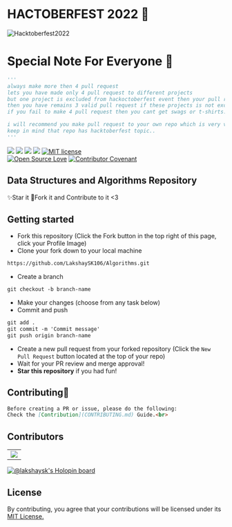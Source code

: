 

# HACTOBERFEST 2022 🎯

![Hacktoberfest2022](https://images.prismic.io/www-static/1cd0d641-4e0e-4ba3-8386-3125627394fa_Email+Banners-Dark.png?auto=compress,format)


# Special Note For Everyone 🎃
```py
'''
always make more then 4 pull request
lets you have made only 4 pull request to different projects
but one project is excluded from hackoctoberfest event then your pull request will not be count and 
then you have remains 3 valid pull request if these projects is not excluded.
if you fail to make 4 pull request then you cant get swags or t-shirts.

i will recommend you make pull request to your own repo which is very very saffest side for you..
keep in mind that repo has hacktoberfest topic..
'''
```


<img src="https://img.shields.io/badge/language-C++-ff69b4?style=for-the-badge"> <img src="https://img.shields.io/badge/language-C-yellow?style=for-the-badge"> <img src="https://img.shields.io/badge/language-python-blue?style=for-the-badge"> <img src="https://img.shields.io/badge/language-javascript-orange?style=for-the-badge"> <a href="https://raw.githubusercontent.com/Py-Contributors/AlgorithmsAndDataStructure/master/LICENSE"><img src="https://img.shields.io/github/license/Py-Contributors/AlgorithmsAndDataStructure?style=for-the-badge" alt="MIT license"></a> <br>
[![Open Source Love](https://badges.frapsoft.com/os/v1/open-source.svg?v=103)](https://github.com/ellerbrock/open-source-badges/) [![Contributor Covenant](https://img.shields.io/badge/Contributor%20Covenant-2.1-4baaaa.svg)](code_of_conduct.md)

## Data Structures and Algorithms Repository
✨Star it
:fork_and_knife:Fork it and Contribute to it <3

## Getting started
* Fork this repository (Click the Fork button in the top right of this page, click your Profile Image)
* Clone your fork down to your local machine

```markdown
https://github.com/LakshaySK106/Algorithms.git
```

* Create a branch

```markdown
git checkout -b branch-name
```

* Make your changes (choose from any task below)
* Commit and push

```markdown
git add .
git commit -m 'Commit message'
git push origin branch-name
```

* Create a new pull request from your forked repository (Click the `New Pull Request` button located at the top of your repo)
* Wait for your PR review and merge approval!
* __Star this repository__ if you had fun!

## Contributing🌱

```markdown
Before creating a PR or issue, please do the following:
Check the [Contribution](CONTRIBUTING.md) Guide.<br>
```


## Contributors

<table>
	<tr>
		 <td>
			<a href="https://github.com/LakshaySK106/Algorithms/graphs/contributors">
				<img src="https://contributors-img.web.app/image?repo=LakshaySK106/Algorithms" />
			</a>
		</td>
	</tr>
</table>
<!-- 
<a href = "https://github.com/LakshaySK106/Algorithms/graphs/contributors">
  <img src = "https://contrib.rocks/image?repo = LakshaySK106/Algorithms"/>
</a> -->

[![@lakshaysk's Holopin board](https://holopin.io/api/user/board?user=lakshaysk)](https://holopin.io/@lakshaysk)

## License
By contributing, you agree that your contributions will be licensed under its [MIT License.](https://choosealicense.com/licenses/mit/)
